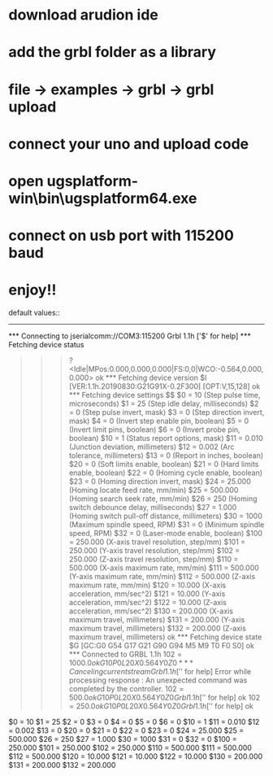 # download arudion ide
# add the grbl folder as a library
# file -> examples -> grbl -> grbl upload
# connect your uno and upload code
# open ugsplatform-win\bin\ugsplatform64.exe
# connect on usb port with 115200 baud

# enjoy!!

default values::
***********************
*** Connecting to jserialcomm://COM3:115200
Grbl 1.1h ['$' for help]
*** Fetching device status
>>> ?
<Idle|MPos:0.000,0.000,0.000|FS:0,0|WCO:-0.564,0.000,0.000>
ok
*** Fetching device version
>>> $I
[VER:1.1h.20190830:G21G91X-0.2F300]
[OPT:V,15,128]
ok
*** Fetching device settings
>>> $$
$0 = 10    (Step pulse time, microseconds)
$1 = 25    (Step idle delay, milliseconds)
$2 = 0    (Step pulse invert, mask)
$3 = 0    (Step direction invert, mask)
$4 = 0    (Invert step enable pin, boolean)
$5 = 0    (Invert limit pins, boolean)
$6 = 0    (Invert probe pin, boolean)
$10 = 1    (Status report options, mask)
$11 = 0.010    (Junction deviation, millimeters)
$12 = 0.002    (Arc tolerance, millimeters)
$13 = 0    (Report in inches, boolean)
$20 = 0    (Soft limits enable, boolean)
$21 = 0    (Hard limits enable, boolean)
$22 = 0    (Homing cycle enable, boolean)
$23 = 0    (Homing direction invert, mask)
$24 = 25.000    (Homing locate feed rate, mm/min)
$25 = 500.000    (Homing search seek rate, mm/min)
$26 = 250    (Homing switch debounce delay, milliseconds)
$27 = 1.000    (Homing switch pull-off distance, millimeters)
$30 = 1000    (Maximum spindle speed, RPM)
$31 = 0    (Minimum spindle speed, RPM)
$32 = 0    (Laser-mode enable, boolean)
$100 = 250.000    (X-axis travel resolution, step/mm)
$101 = 250.000    (Y-axis travel resolution, step/mm)
$102 = 250.000    (Z-axis travel resolution, step/mm)
$110 = 500.000    (X-axis maximum rate, mm/min)
$111 = 500.000    (Y-axis maximum rate, mm/min)
$112 = 500.000    (Z-axis maximum rate, mm/min)
$120 = 10.000    (X-axis acceleration, mm/sec^2)
$121 = 10.000    (Y-axis acceleration, mm/sec^2)
$122 = 10.000    (Z-axis acceleration, mm/sec^2)
$130 = 200.000    (X-axis maximum travel, millimeters)
$131 = 200.000    (Y-axis maximum travel, millimeters)
$132 = 200.000    (Z-axis maximum travel, millimeters)
ok
*** Fetching device state
>>> $G
[GC:G0 G54 G17 G21 G90 G94 M5 M9 T0 F0 S0]
ok
*** Connected to GRBL 1.1h
>>> $102=1000.0
ok
>>> G10 P0 L20 X0.564Y0Z0
*** Canceling current stream
Grbl 1.1h ['$' for help]
Error while processing response <ok>: An unexpected command was completed by the controller.
>>> $102=500.0
ok
>>> G10 P0 L20 X0.564Y0Z0
Grbl 1.1h ['$' for help]
ok
>>> $102=250.0
ok
>>> G10 P0 L20 X0.564Y0Z0
Grbl 1.1h ['$' for help]
ok



$0 = 10
$1 = 25
$2 = 0
$3 = 0
$4 = 0
$5 = 0
$6 = 0
$10 = 1
$11 = 0.010
$12 = 0.002
$13 = 0
$20 = 0
$21 = 0
$22 = 0
$23 = 0
$24 = 25.000
$25 = 500.000
$26 = 250
$27 = 1.000
$30 = 1000
$31 = 0
$32 = 0
$100 = 250.000
$101 = 250.000
$102 = 250.000
$110 = 500.000
$111 = 500.000
$112 = 500.000
$120 = 10.000 
$121 = 10.000 
$122 = 10.000 
$130 = 200.000
$131 = 200.000
$132 = 200.000
